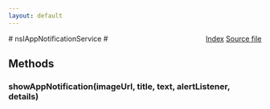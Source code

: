 ```yaml
---
layout: default
---
```

<div class='links' style='float:right'><a href="../index.html">Index</a>
<a href="http://dxr.mozilla.org/mozilla-central/source/dom/interfaces/notification/nsIDOMDesktopNotification.idl">Source file</a>
</div>
# nsIAppNotificationService #

## Methods ##

### showAppNotification(imageUrl, title, text, alertListener, details) ###
